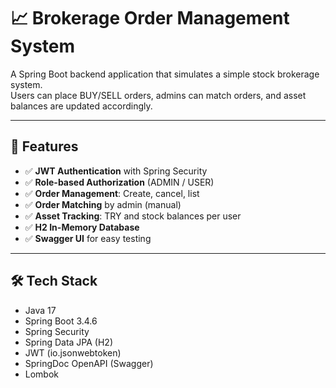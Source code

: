 # 📈 Brokerage Order Management System

A Spring Boot backend application that simulates a simple stock brokerage system.  
Users can place BUY/SELL orders, admins can match orders, and asset balances are updated accordingly.

---

## 🚀 Features

- ✅ **JWT Authentication** with Spring Security
- ✅ **Role-based Authorization** (ADMIN / USER)
- ✅ **Order Management**: Create, cancel, list
- ✅ **Order Matching** by admin (manual)
- ✅ **Asset Tracking**: TRY and stock balances per user
- ✅ **H2 In-Memory Database**
- ✅ **Swagger UI** for easy testing

---

## 🛠️ Tech Stack

- Java 17
- Spring Boot 3.4.6
- Spring Security
- Spring Data JPA (H2)
- JWT (io.jsonwebtoken)
- SpringDoc OpenAPI (Swagger)
- Lombok
